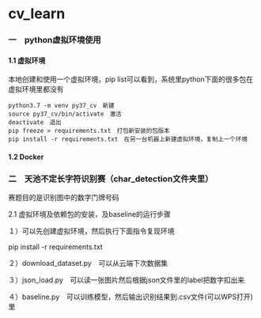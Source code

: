 # cv_learn

### 一　python虚拟环境使用

#### 1.1 虚拟环境

本地创建和使用一个虚拟环境，pip list可以看到，系统里python下面的很多包在虚拟环境里都没有

```
python3.7 -m venv py37_cv　新建
source py37_cv/bin/activate　激活
deactivate　退出
pip freeze > requirements.txt　打包新安装的包版本
pip install -r requirements.txt　在另一台机器上新建虚拟环境，复制上一个环境
```



#### 1.2 Docker



### 二　天池不定长字符识别赛（char_detection文件夹里）

赛题目的是识别图中的数字门牌号码

2.1 虚拟环境及依赖包的安装，及baseline的运行步骤

１）可以先创建虚拟环境，然后执行下面指令复现环境

pip install -r requirements.txt

２）download_dataset.py　可以从云端下次数据集

３）json_load.py　可以读一张图片然后根据json文件里的label把数字扣出来

４）baseline.py　可以训练模型，然后输出识别结果到.csv文件(可以WPS打开)里

